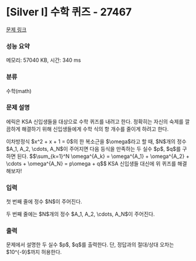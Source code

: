 # [Silver I] 수학 퀴즈 - 27467 

[문제 링크](https://www.acmicpc.net/problem/27467) 

### 성능 요약

메모리: 57040 KB, 시간: 340 ms

### 분류

수학(math)

### 문제 설명

<p>에릭은 KSA 신입생들을 대상으로 수학 퀴즈를 내려고 한다. 정확히는 자신의 숙제를 깔끔하게 해결하기 위해 신입생들에게 수학 식의 항 개수를 줄이게 하려고 한다.</p>

<p>이차방정식 $x^2 + x + 1 = 0$의 한 복소근을 $\omega$라고 할 때, $N$개의 정수 $A_1, A_2, \cdots, A_N$이 주어지면 다음 등식을 만족하는 두 실수 $p$, $q$를 구하면 된다. $$\sum_{k=1}^N \omega^{A_k} = \omega^{A_1} + \omega^{A_2} + \cdots + \omega^{A_N} = p\omega + q$$ KSA 신입생들 대신에 위 퀴즈를 해결해보자!</p>

### 입력 

 <p>첫 번째 줄에 정수 $N$이 주어진다.</p>

<p>두 번째 줄에는 $N$개의 정수 $A_1, A_2, \cdots, A_N$이 주어진다.</p>

### 출력 

 <p>문제에서 설명한 두 실수 $p$, $q$를 출력한다. 단, 정답과의 절대/상대 오차는 $10^{-9}$까지 허용한다.</p>


